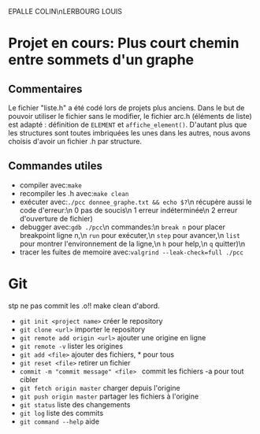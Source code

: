 EPALLE COLIN\nLERBOURG LOUIS

# Projet en cours: Plus court chemin entre sommets d'un graphe

## Commentaires

Le fichier "liste.h" a été codé lors de projets plus anciens. Dans le but de
pouvoir utiliser le fichier sans le modifier, le fichier arc.h (éléments de
liste) est adapté : définition de `ELEMENT` et `affiche_element()`.
D'autant plus que les structures sont toutes imbriquées les unes dans les
autres, nous avons choisis d'avoir un fichier .h par structure.

## Commandes utiles

* compiler avec:`make`
* recompiler les .h avec:`make clean`
* exécuter avec:`./pcc donnee_graphe.txt && echo $?`\n
récupère aussi le code d'erreur:\n
0 pas de soucis\n
1 erreur indéterminée\n
2 erreur d'ouverture de fichier)
* debugger avec:`gdb ./pcc`\n
commandes:\n
`break n` pour placer breakpoint ligne n,\n
`run` pour exécuter,\n
`step` pour avancer,\n
`list` pour montrer l'environnement de la ligne,\n
`h` pour help,\n
`q` quitter)\n
* tracer les fuites de memoire avec:`valgrind --leak-check=full ./pcc`

# Git

stp ne pas commit les .o!! make clean d'abord.

* `git init <project name>` créer le repository
* `git clone <url>` importer le repository
* `git remote add origin <url>` ajouter une origine en ligne
* `git remote -v` lister les origines
* `git add <file>` ajouter des fichiers, * pour tous
* `git reset <file>` retirer un fichier
* `commit -m "commit message" <file> ` commit les fichiers -a pour tout cibler
* `git fetch origin master` charger depuis l'origine
* `git push origin master` partager les fichiers à l'origine
* `git status` liste des changements
* `git log` liste des commits
* `git command --help` aide
